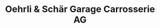 ---
title: "Oehrli & Schär Garage Carrosserie AG"
url: /oberbipp/oehrli-und-schaer-garage-carrosserie-ag/
shop: Autohaus
---